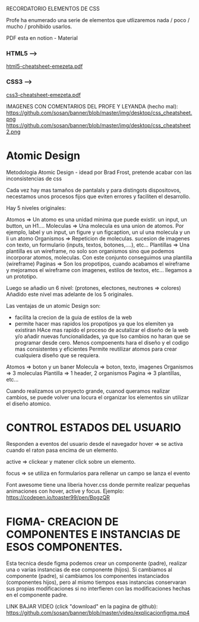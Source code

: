 RECORDATORIO ELEMENTOS DE CSS

Profe ha enumerado una serie de elementos que utlizaremos nada / poco / mucho / prohibido usarlos.

PDF esta en notion - Material

### HTML5 —>
[html5-cheatsheet-emezeta.pdf](https://s3-us-west-2.amazonaws.com/secure.notion-static.com/18bb3201-88ed-4e15-bbb2-92fb19e2ef6e/html5-cheatsheet-emezeta.pdf)

### CSS3 —>
[css3-cheatsheet-emezeta.pdf](https://s3-us-west-2.amazonaws.com/secure.notion-static.com/17ff3e0b-d1ab-41e8-92b2-002a3fa34c56/css3-cheatsheet-emezeta.pdf)

IMAGENES CON COMENTARIOS DEL PROFE Y LEYANDA (hecho mal):
https://github.com/sosan/banner/blob/master/img/desktop/css_cheatsheet.png
https://github.com/sosan/banner/blob/master/img/desktop/css_cheatsheet2.png


Atomic Design
====================

Metodologia Atomic Design - idead por Brad Frost, pretende acabar con las inconsistencias de css

Cada vez hay mas tamaños de pantalals y para distingots dispositovos, necestamos unos procesos fijos que eviten errores y faciliten el desarrollo.

Hay 5  niveles originales:

Atomos => Un atomo es una unidad minima que puede existir. un input, un button, un H1....
Moleculas => Una molecula es una union de atomos. Por ejemplo, label y un input, un figure y un figcaption, un ul una molecula y un li un atomo
Organismos => Repeticion de moleculas. sucesion de imagenes con texto, un formulario (inputs, textos, botones,....), etc...
Plantillas => Una plantilla es un wireframe, no solo son organismos sino que podemos incorporar atomos, moleculas. Con este conjunto conseguimos una plantilla (wireframe)
Paginas => Son los propotipos, cuando acabamos el wireframe y mejoramos el wireframe con imagenes, estilos de textos, etc... llegamos a un prototipo.

Luego se añadio un 6 nivel:
(protones, electones, neutrones => colores) Añadido este nivel mas adelante de los 5 originales.


Las ventajas de un atomic Design son:

* facilita la crecion de la guia de estilos de la web
* permite hacer mas rapidos los propotipos ya que los elemiten ya existiran
HAce mas rapido el proceso de acutalizar el diseño de la web y/o añadir nuevas funcionalidades, ya que lso cambios no haran que se programar desde cero.
Menos compoenents hara el diseño y el codigo mas consistentes y eficientes
Permite reutilizar atomos para crear cualquiera diseño que se requiera.


Atomos => boton y un baner
Molecula => boton, texto, imagenes
Organismos => 3 moleculas
Plantilla => 1 header, 2 organismos 
Pagina => 3 plantillas, etc...

Cuando realizamos un proyecto grande, cuanod queramos realizar cambios, se puede volver una locura el organizar los elementos sin utilizar el diseño atomico.


CONTROL ESTADOS DEL USUARIO
===================================

Responden a eventos del usuario desde el navegador
hover => se activa cuando el raton pasa encima de un elemento.

active => clickear y matener click sobre un elemento.

focus  => se utiliza en formularios para rellenar un campo se lanza el evento

Font awesome tiene una liberia hover.css donde permite realizar pequeñas animaciones con hover, active y focus.
Ejemplo:
https://codepen.io/toaster99/pen/BpgzQR



FIGMA- CREACION DE COMPONENTES E INSTANCIAS DE ESOS COMPONENTES.
================================================================================
Esta tecnica desde figma podemos crear un componente (padre), realizar una o varias instancias de ese componente (hijos).
Si cambiamos al componente (padre), si cambiamos los componentes instanciados (componentes hijos), 
pero al mismo tiempos esas instancias conservaran sus propias modificaciones si no interfieren con las modificaciones hechas en el componente padre.

LINK BAJAR VIDEO (click "download" en la pagina de github):
https://github.com/sosan/banner/blob/master/video/explicacionfigma.mp4


